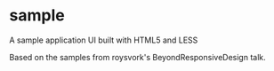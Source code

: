 # sample
A sample application UI built with HTML5 and LESS

Based on the samples from roysvork's BeyondResponsiveDesign talk.

